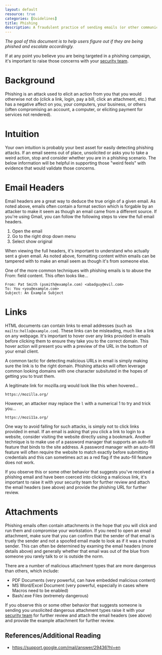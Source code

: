 ```yaml
---
layout: default
resource: true
categories: [Guidelines]
title: Phishing
description: A fraudulent practice of sending emails (or other communications) purporting to be from reputable companies in order to induce individuals to reveal personal information, such as passwords and credit card numbers.
---
```


*The goal of this document is to help users figure out if they are being phished and escalate accordingly.*

If at any point you believe you are being targeted in a phishing campaign, it's important to raise those concerns with your [security team](/#contact).

# Background

Phishing is an attack used to elicit an action from you that you would otherwise not do (click a link, login, pay a bill, click an attachment, etc.) that has a negative affect on you, your computers, your business, or others (often compromising an account, a computer, or eliciting payment for services not rendered).

# Intuition

Your own intuition is probably your best asset for easily detecting phishing attacks.  If an email seems out of place, unsolicited or asks you to take a weird action, stop and consider whether you are in a phishing scenario.  The below information will be helpful in supporting those "weird feels" with evidence that would validate those concerns.

# Email Headers

Email headers are a great way to deduce the true origin of a given email.  As noted above, emails often contain a format section which is forgable by an attacker to make it seem as though an email came from a different source.  If you're using Gmail, you can follow the following steps to view the full email headers.

1. Open the email
2. Go to the right drop down menu
3. Select show original

When viewing the full headers, it's important to understand who actually sent a given email.  As noted above, formatting content within emails can be tampered with to make an email seem as though it's from someone else.

One of the more common techniques with phishing emails is to abuse the From: field content. This often looks like...

```
From: Pat Smith (psmith@example.com) <abadguy@evil.com>
To: You <you@example.com>
Subject: An Example Subject
```

# Links

HTML documents can contain links to email addresses (such as `mailto:hello@example.com`). These links can be misleading, much like a link on any webpage.  It's important to hover over any links provided in emails before clicking them to ensure they take you to the correct domain.  This hover action will present you with a preview of the URL in the bottom of your email client.

A common tactic for detecting malicious URLs in email is simply making sure the link is to the right domain. Phishing attacks will often leverage common looking domains with one character subsituted in the hopes of getting you to trust them.

A legitimate link for mozilla.org would look like this when hovered...

`https://mozilla.org/`

However, an attacker may replace the `l` with a numerical 1 to try and trick you...

`https://mozi11a.org/`

One way to avoid falling for such attacks, is simply not to click links provided in email.  If an email is asking that you click a link to login to a website, consider visiting the website directly using a bookmark.  Another technique is to make use of a password manager that supports an auto-fill feature that binds to the site address.  A password manager with an auto-fill feature will often require the website to match exactly before submitting credentials and this can sometimes act as a red flag if the auto-fill feature does not work.

If you observe this or some other behavior that suggests you've received a phishing email and have been coerced into clicking a malicious link, it's important to raise it with your security team for further review and attach the email headers (see above) and provide the phishing URL for further review.

# Attachments

Phishing emails often contain attachments in the hope that you will click and run them and compromise your workstation.  If you need to open an email attachment, make sure that you can confirm that the sender of that email is truely the sender and not a spoofed email made to look as if it was a trusted sender.  This can often be determined by examing the email headers (more details above) and generally whether that email was out of the blue from someone you rarely talk to or is outside the norm.

There are a number of malicious attachment types that are more dangerous than others, which include:

- PDF Documents (very powerful, can have embedded malicious content)
- MS Word/Excel Document (very powerful, especially in cases where Macros need to be enabled)
- Bash/.exe Files (extremely dangerous)

If you observe this or some other behavior that suggests someone is sending you unsolicited dangerous attachment types raise it with your [security team](/#contact) for further review and attach the email headers (see above) and provide the example attachment for further review.


## References/Additional Reading

- <https://support.google.com/mail/answer/29436?hl=en>
